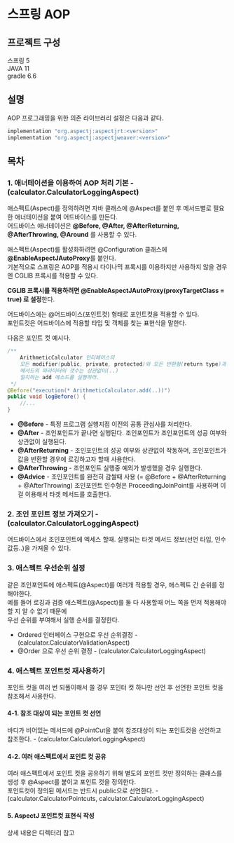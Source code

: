 # 스프링 AOP

## 프로젝트 구성

스프링 5  
JAVA 11  
gradle 6.6

## 설명

AOP 프로그래밍을 위한 의존 라이브러리 설정은 다음과 같다.  

```gradle
implementation "org.aspectj:aspectjrt:<version>"
implementation "org.aspectj:aspectjweaver:<version>"
```

## 목차

### 1. 애너테이션을 이용하여 AOP 처리 기본 - (calculator.CalculatorLoggingAspect)

애스펙트(Aspect)를 정의하려면 자바 클래스에 @Aspect를 붙인 후 메서드별로 필요한 애너테이션을 붙여 어드바이스를 만든다.  
어드바이스 애너테이션은 **@Before, @After, @AfterReturning, @AfterThrowing, @Around** 를 사용할 수 있다.  
  
애스펙트(Aspect)를 활성화하려면 @Configuration 클래스에 **@EnableAspectJAutoProxy**를 붙인다.  
기본적으로 스프링은 AOP를 적용시 다이나믹 프록시를 이용하지만 사용하지 않을 경우엔 CGLIB 프록시를 적용할 수 있다.  

**CGLIB 프록시를 적용하려면 @EnableAspectJAutoProxy(proxyTargetClass = true) 로 설정**한다.  
  
어드바이스에는 @어드바이스(포인트컷) 형태로 포인트컷을 적용할 수 있다.  
포인트컷은 어드바이스에 적용할 타입 및 객체를 찾는 표현식을 말한다.  
  
다음은 포인트 컷 예시다.

```java
/**
    ArithmeticCalculator 인터페이스의
    모든 modifier(public, private, protected)와 모든 반환형(return type)과 매치(*)하며,
    메서드의 파라미터의 갯수는 상관없이(..)
    일치하는 add 메소드를 실행하라.
 */ 
@Before("execution(* ArithmeticCalculator.add(..))")
public void logBefore() {
    //...
}
```

- **@Before** - 특정 프로그램 실행지점 이전의 공통 관심사를 처리한다.
- **@After** - 조인포인트가 끝나면 실행된다. 조인포인트가 조인포인트의 성공 여부와 상관없이 실행된다.
- **@AfterReturning** - 조인포인트의 성공 여부와 상관없이 작동하며, 조인포인트가 값을 반환할 경우에 로깅하고자 할때 사용한다.
- **@AfterThrowing** - 조인포인트 실행중 예외가 발생했을 경우 실행한다.
- **@Advice** - 조인포인트를 완전히 감쌀때 사용 (= @Before + @AfterReturning + @AfterThrowing) 조인포인트 인수형은 ProceedingJoinPoint를 사용하며 이걸 이용해서 타겟 메서드를 호출한다.

### 2. 조인 포인트 정보 가져오기 - (calculator.CalculatorLoggingAspect)

어드바이스에서 조인포인트에 엑세스 할때. 실행되는 타겟 메서드 정보(선언 타입, 인수값등..)을 가져올 수 있다.

### 3. 애스펙트 우선순위 설정

같은 조인포인트에 애스펙트(@Aspect)를 여러개 적용할 경우, 애스펙트 간 순위를 정해야한다.  
예를 들어 로깅과 검증 애스펙트(@Aspect)를 둘 다 사용할때 어느 쪽을 먼저 적용해야 할 지 알 수 없기 때문에  
우선 순위를 부여해서 실행 순서를 결정한다.

- Ordered 인터페이스 구현으로 우선 순위결정  - (calculator.CalculatorValidationAspect)
- @Order 으로 우선 순위 결정 - (calculator.CalculatorLoggingAspect)

### 4. 애스펙트 포인트컷 재사용하기

포인트 컷을 여러 번 되풀이해서 쓸 경우 포인터 컷 하나만 선언 후 선언한 포인트 컷을 참조해서 사용한다.

#### 4-1. 참조 대상이 되는 포인트 컷 선언

바디가 비어있는 메서드에 @PointCut을 붙여 참조대상이 되는 포인트컷을 선언하고 참조한다. - (calculator.CalculatorLoggingAspect)

#### 4-2. 여러 애스펙트에서 포인트 컷 공유

여러 애스펙트에서 포인트 컷을 공유하기 위해 별도의 포인트 컷만 정의하는 클래스를 생성 후 @Aspect를 붙이고 포인트 컷을 정의한다.  
포인트컷이 정의된 메서드는 반드시 public으로 선언한다. - (calculator.CalculatorPointcuts, calculator.CalculatorLoggingAspect)

#### 5. AspectJ 포인트컷 표현식 작성

상세 내용은 디렉터리 참고
